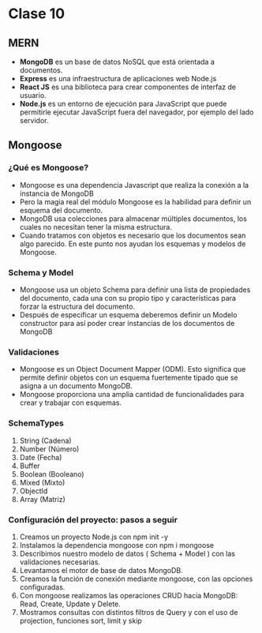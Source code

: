 # Clase 10
## MERN
+ **MongoDB** es un base de datos NoSQL que está orientada a documentos. 
+ **Express** es una infraestructura de aplicaciones web Node.js 
+ **React JS** es una biblioteca para crear componentes de interfaz de usuario.
+ **Node.js** es un entorno de ejecución para JavaScript que puede permitirle ejecutar JavaScript fuera del navegador, por ejemplo del lado servidor.
## Mongoose
### ¿Qué es Mongoose?
+ Mongoose es una dependencia Javascript que realiza la conexión a la instancia de MongoDB
+ Pero la magia real del módulo Mongoose es la habilidad para definir un esquema del documento. 
+ MongoDB usa colecciones para almacenar múltiples documentos, los cuales no necesitan tener la misma estructura.
+ Cuando tratamos con objetos es necesario que los documentos sean algo parecido. En este punto nos ayudan los esquemas y modelos de Mongoose.
### Schema y Model
+ Mongoose usa un objeto Schema para definir una lista de propiedades del documento, cada una con su propio tipo y características para forzar la estructura del documento. 
+ Después de especificar un esquema deberemos definir un Modelo constructor para así poder crear instancias de los documentos de MongoDB
### Validaciones
+ Mongoose es un Object Document Mapper (ODM). Esto significa que permite definir objetos con un esquema fuertemente tipado que se asigna a un documento MongoDB.
+ Mongoose proporciona una amplia cantidad de funcionalidades para crear y trabajar con esquemas.
### SchemaTypes
1. String (Cadena)
2. Number (Número)
3. Date (Fecha)
4. Buffer
5. Boolean (Booleano)
6. Mixed (Mixto)
7. ObjectId
8. Array (Matriz)
### Configuración del proyecto: pasos a seguir
1. Creamos un proyecto Node.js con npm init -y
2. Instalamos la dependencia mongoose con npm i mongoose
3. Describimos nuestro modelo de datos ( Schema + Model ) con las validaciones necesarias.
4. Levantamos el motor de base de datos MongoDB.
5. Creamos la función de conexión mediante mongoose, con las opciones configuradas.
6. Con mongoose realizamos las operaciones CRUD hacia MongoDB: Read, Create, Update y Delete.
7. Mostramos consultas con distintos filtros de Query y con el uso de projection, funciones sort, limit y skip